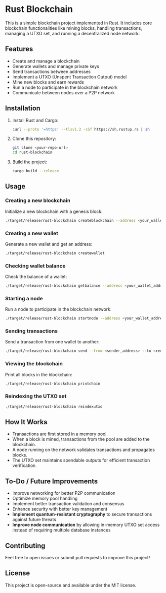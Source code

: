 # Rust Blockchain

This is a simple blockchain project implemented in Rust. It includes core blockchain functionalities like mining blocks, handling transactions, managing a UTXO set, and running a decentralized node network.

## Features
- Create and manage a blockchain
- Generate wallets and manage private keys
- Send transactions between addresses
- Implement a UTXO (Unspent Transaction Output) model
- Mine new blocks and earn rewards
- Run a node to participate in the blockchain network
- Communicate between nodes over a P2P network

## Installation
1. Install Rust and Cargo:
   ```sh
   curl --proto '=https' --tlsv1.2 -sSf https://sh.rustup.rs | sh
   ```
2. Clone this repository:
   ```sh
   git clone <your-repo-url>
   cd rust-blockchain
   ```
3. Build the project:
   ```sh
   cargo build --release
   ```

## Usage
### Creating a new blockchain
Initialize a new blockchain with a genesis block:
```sh
./target/release/rust-blockchain createblockchain --address <your_wallet_address>
```

### Creating a new wallet
Generate a new wallet and get an address:
```sh
./target/release/rust-blockchain createwallet
```

### Checking wallet balance
Check the balance of a wallet:
```sh
./target/release/rust-blockchain getbalance --address <your_wallet_address>
```

### Starting a node
Run a node to participate in the blockchain network:
```sh
./target/release/rust-blockchain startnode --address <your_wallet_address>
```

### Sending transactions
Send a transaction from one wallet to another:
```sh
./target/release/rust-blockchain send --from <sender_address> --to <receiver_address> --amount <amount> --mine
```

### Viewing the blockchain
Print all blocks in the blockchain:
```sh
./target/release/rust-blockchain printchain
```

### Reindexing the UTXO set
```sh
./target/release/rust-blockchain reindexutxo
```

## How It Works
- Transactions are first stored in a memory pool.
- When a block is mined, transactions from the pool are added to the blockchain.
- A node running on the network validates transactions and propagates blocks.
- The UTXO set maintains spendable outputs for efficient transaction verification.

## To-Do / Future Improvements
- Improve networking for better P2P communication
- Optimize memory pool handling
- Implement better transaction validation and consensus
- Enhance security with better key management
- **Implement quantum-resistant cryptography** to secure transactions against future threats
- **Improve node communication** by allowing in-memory UTXO set access instead of requiring multiple database instances

## Contributing
Feel free to open issues or submit pull requests to improve this project!

## License
This project is open-source and available under the MIT license.


